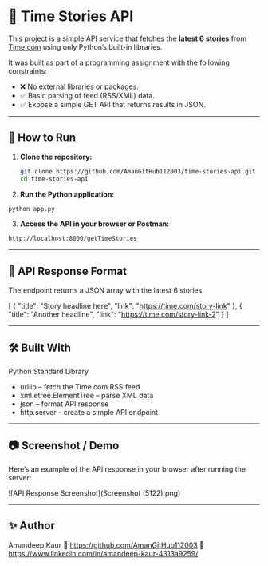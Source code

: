 # 📰 Time Stories API

This project is a simple API service that fetches the **latest 6 stories** from [Time.com](https://time.com) using only Python’s built-in libraries.

It was built as part of a programming assignment with the following constraints:
- ❌ No external libraries or packages.
- ✅ Basic parsing of feed (RSS/XML) data.
- ✅ Expose a simple GET API that returns results in JSON.

---

## 🚀 How to Run

1. **Clone the repository:**
   ```bash
   git clone https://github.com/AmanGitHub112003/time-stories-api.git
   cd time-stories-api
   ```
   
2. **Run the Python application:**
  ```bash
  python app.py
  ```

3. **Access the API in your browser or Postman:**
  ```bash
  http://localhost:8000/getTimeStories
  ```

---

## 📌 API Response Format

The endpoint returns a JSON array with the latest 6 stories:

[
  {
    "title": "Story headline here",
    "link": "https://time.com/story-link"
  },
  {
    "title": "Another headline",
    "link": "https://time.com/story-link-2"
  }
]

---

## 🛠 Built With

Python Standard Library
  - urllib – fetch the Time.com RSS feed
  - xml.etree.ElementTree – parse XML data
  - json – format API response
  - http.server – create a simple API endpoint

---

## 📷 Screenshot / Demo

Here’s an example of the API response in your browser after running the server:

![API Response Screenshot](Screenshot (5122).png)

---

## ✨ Author

Amandeep Kaur
📌 https://github.com/AmanGitHub112003
📌 https://www.linkedin.com/in/amandeep-kaur-4313a9259/
